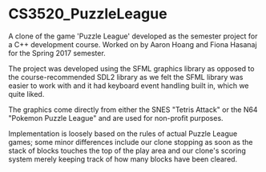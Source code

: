 # CS3520_PuzzleLeague
A clone of the game 'Puzzle League' developed as the semester project for a C++ development course. Worked on by Aaron Hoang and Fiona Hasanaj for the Spring 2017 semester.

The project was developed using the SFML graphics library as opposed to the course-recommended SDL2 library as we felt the SFML library was easier to work with and it had keyboard event handling built in, which we quite liked.

The graphics come directly from either the SNES "Tetris Attack" or the N64 "Pokemon Puzzle League" and are used for non-profit purposes.

Implementation is loosely based on the rules of actual Puzzle League games; some minor differences include our clone stopping as soon as the stack of blocks touches the top of the play area and our clone's scoring system merely keeping track of how many blocks have been cleared.
